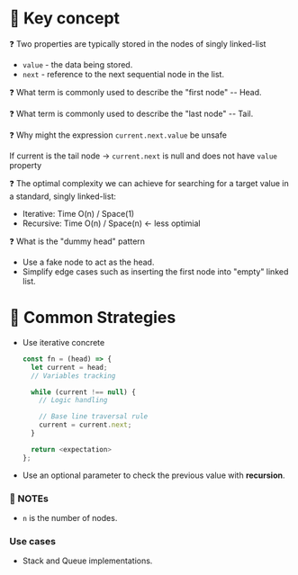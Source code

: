 # 🧩 Key concept

❓ Two properties are typically stored in the nodes of singly linked-list

- `value` - the data being stored.
- `next` - reference to the next sequential node in the list.

❓ What term is commonly used to describe the "first node" -- Head.

❓ What term is commonly used to describe the "last node" -- Tail.

❓ Why might the expression `current.next.value` be unsafe

If current is the tail node → `current.next` is null and does not have `value` property

❓ The optimal complexity we can achieve for searching for a target value in a standard, singly linked-list:

- Iterative: Time O(n) / Space(1)
- Recursive: Time O(n) / Space(n) <- less optimial

❓ What is the "dummy head" pattern

- Use a fake node to act as the head.
- Simplify edge cases such as inserting the first node into "empty" linked list.

# 🎯 Common Strategies

- Use iterative concrete

  ```javascript
  const fn = (head) => {
    let current = head;
    // Variables tracking

    while (current !== null) {
      // Logic handling

      // Base line traversal rule
      current = current.next;
    }

    return <expectation>
  };
  ```

- Use an optional parameter to check the previous value with **recursion**.

### 📍 NOTEs

- `n` is the number of nodes.

### Use cases

- Stack and Queue implementations.
